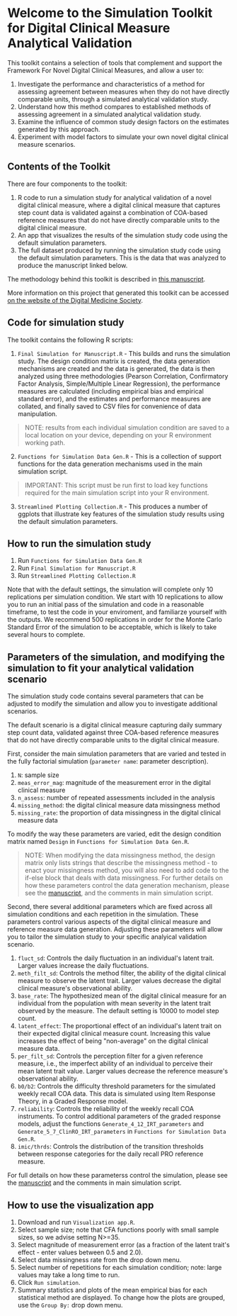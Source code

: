 # Welcome to the Simulation Toolkit for Digital Clinical Measure Analytical Validation

This toolkit contains a selection of tools that complement and support the Framework For Novel Digital Clinical Measures, and allow a user to:

1) Investigate the performance and characteristics of a method for assessing agreement between measures when they do not have directly comparable units, through a simulated analytical validation study.
2) Understand how this method compares to established methods of assessing agreement in a simulated analytical validation study.
3) Examine the influence of common study design factors on the estimates generated by this approach.
4) Experiment with model factors to simulate your own novel digital clinical measure scenarios.

## Contents of the Toolkit

There are four components to the toolkit:

1) R code to run a simulation study for analytical validation of a novel digital clinical measure, where a digital clinical measure that captures step count data is validated against a combination of COA-based reference measures that do not have directly comparable units to the digital clinical measure.
2) An app that visualizes the results of the simulation study code using the default simulation parameters.
3) The full dataset produced by running the simulation study code using the default simulation parameters. This is the data that was analyzed to produce the manuscript linked below.

The methodology behind this toolkit is described in [this manuscript](https://www.medrxiv.org/content/10.1101/2024.11.29.24318211v1).

More information on this project that generated this toolkit can be accessed [on the website of the Digital Medicine Society](https://datacc.dimesociety.org/validating-novel-digital-clinical-measures/).

## Code for simulation study

The toolkit contains the following R scripts:

1) `Final Simulation for Manuscript.R` - This builds and runs the simulation study. The design condition matrix is created, the data generation mechanisms are created and the data is generated, the data is then analyzed using three methodologies (Pearson Correlation, Confirmatory Factor Analysis, Simple/Multiple Linear Regression), the performance measures are calculated (including empirical bias and empirical standard error), and the estimates and performance measures are collated, and finally saved to CSV files for convenience of data manipulation. 
> NOTE: results from each individual simulation condition are saved to a local location on your device, depending on your R environment working path.
2) `Functions for Simulation Data Gen.R` - This is a collection of support functions for the data generation mechanisms used in the main simulation script. 
> IMPORTANT: This script must be run first to load key functions required for the main simulation script into your R environment.
3) `Streamlined Plotting Collection.R` - This produces a number of ggplots that illustrate key features of the simulation study results using the default simulation parameters.

## How to run the simulation study

1) Run `Functions for Simulation Data Gen.R`
2) Run `Final Simulation for Manuscript.R`
3) Run `Streamlined Plotting Collection.R`

Note that with the default settings, the simulation will complete only 10 replications per simulation condition. We start with 10 replications to allow you to run an initial pass of the simulation and code in a reasonable timeframe, to test the code in your enviroment, and familiarze yourself with the outputs. We recommend 500 replications in order for the Monte Carlo Standard Error of the simulation to be acceptable, which is likely to take several hours to complete.

## Parameters of the simulation, and modifying the simulation to fit your analytical validation scenario

The simulation study code contains several parameters that can be adjusted to modify the simulation and allow you to investigate additional scenarios. 

The default scenario is a digital clinical measure capturing daily summary step count data, validated against three COA-based reference measures that do not have directly comparable units to the digital clinical measure.

First, consider the main simulation parameters that are varied and tested in the fully factorial simulation (`parameter name`: parameter description). 

1) `N`: sample size
2) `meas_error_mag`: magnitude of the measurement error in the digital clinical measure
3) `n_assess`: number of repeated assessments included in the analysis
4) `missing_method`: the digital clinical measure data missingness method
5) `missing_rate`: the proportion of data missingness in the digital clinical measure data

To modify the way these parameters are varied, edit the design condition matrix named `Design` in `Functions for Simulation Data Gen.R`.

> NOTE: When modifying the data missingness method, the design matrix only lists strings that describe the missingness method - to enact your missingness method, you will also need to add code to the if-else block that deals with data missingness. For further details on how these parameters control the data generation mechanism, please see the [manuscript](https://www.medrxiv.org/content/10.1101/2024.11.29.24318211v1), and the comments in main simulation script.

Second, there several additional parameters which are fixed across all simulation conditions and each repetition in the simulation. These parameters control various aspects of the digital clinical measure and reference measure data generation. Adjusting these parameters will allow you to tailor the simulation study to your specific analyical validation scenario.

1) `fluct_sd`: Controls the daily fluctuation in an individual's latent trait. Larger values increase the daily fluctuations.
2) `meth_filt_sd`: Controls the method filter, the ability of the digital clinical measure to observe the latent trait. Larger values decrease the digital clinical measure's observational ability.
3) `base_rate`: The hypothesized mean of the digital clinical measure for an individual from the population with mean severity in the latent trait observed by the measure. The default setting is 10000 to model step count.
4) `latent_effect`: The proportional effect of an individual's latent trait on their expected digital clinical measure count. Increasing this value increases the effect of being "non-average" on the digital clinical measure data.
5) `per_filt_sd`: Controls the perception filter for a given reference measure, i.e., the imperfect ability of an individual to perceive their mean latent trait value. Larger values decrease the reference measure's observational ability.
6) `b0/b2`: Controls the difficulty threshold parameters for the simulated weekly recall COA data. This data is simulated using Item Response Theory, in a Graded Response model.
7) `reliability`: Controls the reliability of the weekly recall COA instruments. To control additional parameters of the graded response models, adjust the functions `Generate_4_12_IRT_parameters` and `Generate_5_7_ClinRO_IRT_parameters` in `Functions for Simulation Data Gen.R`.
8) `imic/thrds`: Controls the distribution of the transition thresholds between response categories for the daily recall PRO reference measure.
     
For full details on how these parameterss control the simulation, please see the [manuscript](https://todo) and the comments in main simulation script.
    
## How to use the visualization app

1) Download and run `Visualization app.R`.
2) Select sample size; note that CFA functions poorly with small sample sizes, so we advise setting N>=35.
3) Select magnitude of measurement error (as a fraction of the latent trait's effect - enter values between 0.5 and 2.0).
4) Select data missingness rate from the drop down menu.
5) Select number of repetitions for each simulation condition; note: large values may take a long time to run.
6) Click `Run simulation`.
7) Summary statistics and plots of the mean empirical bias for each statistical method are displayed. To change how the plots are grouped, use the `Group By:` drop down menu.




